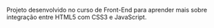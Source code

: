 Projeto desenvolvido no curso de Front-End para aprender mais sobre integração entre HTML5 com CSS3 e JavaScript.
